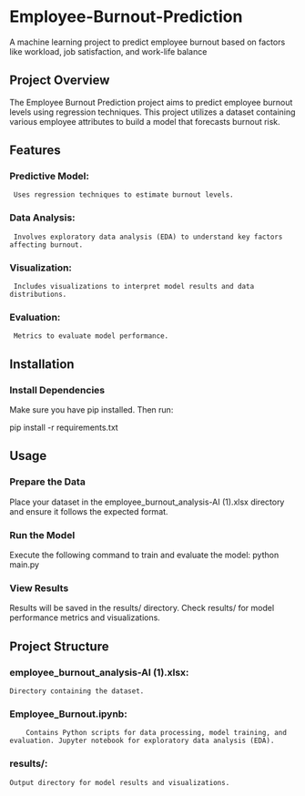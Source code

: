 # Employee-Burnout-Prediction
A machine learning project to predict employee burnout based on factors like workload, job satisfaction, and work-life balance

## Project Overview
The Employee Burnout Prediction project aims to predict employee burnout levels using regression techniques. This project utilizes a dataset containing various employee attributes to build a model that forecasts burnout risk.

## Features

### Predictive Model:  
     Uses regression techniques to estimate burnout levels.
### Data Analysis: 
     Involves exploratory data analysis (EDA) to understand key factors affecting burnout.
### Visualization: 
     Includes visualizations to interpret model results and data distributions.
### Evaluation: 
     Metrics to evaluate model performance.
     
## Installation

### Install Dependencies

Make sure you have pip installed. Then run:

pip install -r requirements.txt

## Usage

### Prepare the Data

Place your dataset in the employee_burnout_analysis-AI (1).xlsx directory and ensure it follows the expected format.

### Run the Model

Execute the following command to train and evaluate the model:
python main.py

### View Results

Results will be saved in the results/ directory. Check results/ for model performance metrics and visualizations.

## Project Structure

### employee_burnout_analysis-AI (1).xlsx: 
    Directory containing the dataset.
### Employee_Burnout.ipynb: 
        Contains Python scripts for data processing, model training, and evaluation. Jupyter notebook for exploratory data analysis (EDA).
### results/: 
    Output directory for model results and visualizations.

    
